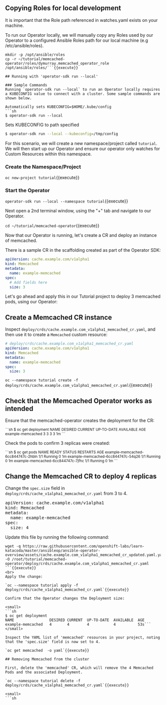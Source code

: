 ## Copying Roles for local development
It is important that the Role path referenced in watches.yaml exists on
your machine. 

To run our Operator locally, we will manually copy any Roles used by our Operator to a configured Ansible
Roles path for our local machine (e.g /etc/ansible/roles).

```
mkdir -p /opt/ansible/roles
cp -r ~/tutorial/memcached-operator/roles/dymurray.memcached_operator_role /opt/ansible/roles/```{{execute}}

## Running with 'operator-sdk run --local'

### Sample Commands
Running `operator-sdk run --local` to run an Operator locally requires a KUBECONFIG value to connect with a cluster. Some sample commands are shown below.

Automatically sets KUBECONFIG=$HOME/.kube/config
```sh
$ operator-sdk run --local 
```

Sets KUBECONFIG to path specified
```sh
$ operator-sdk run --local --kubeconfig=/tmp/config
```

For this scenario, we will create a new namespace/project called `tutorial`. We will then start up our Operator and ensure our operator only watches for Custom Resources within this namespace.


### Create the Namespace/Project
`oc new-project tutorial`{{execute}}

### Start the Operator
`operator-sdk run --local --namespace tutorial`{{execute}}

Next open a 2nd terminal window, using the "+" tab and navigate to our Operator.

`cd ~/tutorial/memcached-operator`{{execute}}


Now that our Operator is running, let's create a CR and deploy an instance
of memcached.

There is a sample CR in the scaffolding created as part of the Operator SDK:

```YAML
apiVersion: cache.example.com/v1alpha1
kind: Memcached
metadata:
  name: example-memcached
spec:
  # Add fields here
  size: 3
```

Let's go ahead and apply this in our Tutorial project to deploy 3 memcached pods,
using our Operator:

## Create a Memcached CR instance

Inspect `deploy/crds/cache.example.com_v1alpha1_memcached_cr.yaml`, and then use it to create a `Memcached` custom resource:

```yaml
# deploy/crds/cache.example.com_v1alpha1_memcached_cr.yaml
apiVersion: cache.example.com/v1alpha1
kind: Memcached
metadata:
  name: example-memcached
spec:
  size: 3
```

`oc --namespace tutorial create -f deploy/crds/cache.example.com_v1alpha1_memcached_cr.yaml`{{execute}}

## Check that the Memcached Operator works as intended 
Ensure that the memcached-operator creates the deployment for the CR:

<small>
```sh
$ oc get deployment
NAME                 DESIRED CURRENT UP-TO-DATE AVAILABLE AGE
example-memcached    3       3       3          3         1m
```
</small>

Check the pods to confirm 3 replicas were created:

<small>
```sh
$ oc get pods
NAME                                READY STATUS   RESTARTS AGE
example-memcached-6cc844747c-2hbln  1/1   Running  0        1m
example-memcached-6cc844747c-54q26  1/1   Running  0        1m
example-memcached-6cc844747c-7jfhc  1/1   Running  0        1m
```
</small>

## Change the Memcached CR to deploy 4 replicas

Change the `spec.size` field in `deploy/crds/cache_v1alpha1_memcached_cr.yaml` from 3 to 4.

<pre class="file">
apiVersion: cache.example.com/v1alpha1
kind: Memcached
metadata:
  name: example-memcached
spec:
  size: 4
</pre>

Update this file by running the following command:

```
wget -q https://raw.githubusercontent.com/openshift-labs/learn-katacoda/master/ansibleop/ansible-operator-overview/assets/cache.example.com_v1alpha1_memcached_cr_updated.yaml.yaml -O /root/tutorial/memcached-operator/deploy/crds/cache.example.com_v1alpha1_memcached_cr.yaml
```{{execute}}
<br>
Apply the change:

`oc --namespace tutorial apply -f deploy/crds/cache_v1alpha1_memcached_cr.yaml`{{execute}}

Confirm that the Operator changes the Deployment size:

<small>
```sh
$ oc get deployment
NAME                DESIRED CURRENT  UP-TO-DATE  AVAILABLE  AGE
example-memcached   4       4        4           4          53s```
</small>

Inspect the YAML list of 'memcached' resources in your project, noting that the 'spec.size' field is now set to 4.

`oc get memcached  -o yaml`{{execute}}

## Removing Memcached from the cluster 

First, delete the 'memcached' CR, which will remove the 4 Memcached Pods and the associated Deployment.

`oc --namespace tutorial delete -f deploy/crds/cache_v1alpha1_memcached_cr.yaml`{{execute}}

<small>
```sh